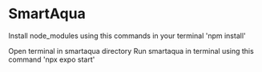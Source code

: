 # SmartAqua

Install node_modules using this commands in your terminal
'npm install'

Open terminal in smartaqua directory 
Run smartaqua in terminal using this command
'npx expo start'

